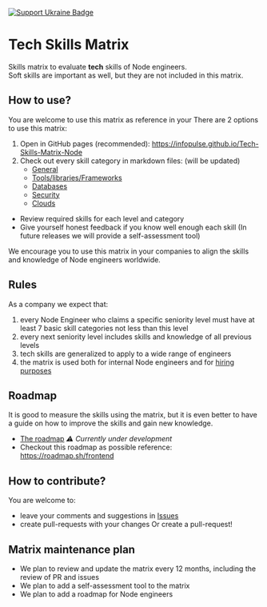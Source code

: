 [![Support Ukraine Badge](https://bit.ly/support-ukraine-now)](https://github.com/support-ukraine/support-ukraine)

# Tech Skills Matrix

Skills matrix to evaluate **tech** skills of Node engineers.  
Soft skills are important as well, but they are not included in this matrix.

## How to use?

You are welcome to use this matrix as reference in your
There are 2 options to use this matrix:

1. Open in GitHub pages (recommended): https://infopulse.github.io/Tech-Skills-Matrix-Node
2. Check out every skill category in markdown files: (will be updated)
   - [General](matrix/01.md)
   - [Tools/libraries/Frameworks](matrix/02.md)
   - [Databases](matrix/03.md)
   - [Security](matrix/04.md)
   - [Clouds](matrix/05.md)

- Review required skills for each level and category
- Give yourself honest feedback if you know well enough each skill (In future releases we will provide a self-assessment tool)

We encourage you to use this matrix in your companies to align the skills and knowledge of Node engineers worldwide.

## Rules

As a company we expect that:

1. every Node Engineer who claims a specific seniority level must have at least 7 basic skill categories not less than this level
2. every next seniority level includes skills and knowledge of all previous levels
3. tech skills are generalized to apply to a wide range of engineers
4. the matrix is used both for internal Node engineers and for [hiring purposes](https://www.infopulse.com/join-us?specialization=15)

## Roadmap

It is good to measure the skills using the matrix, but it is even better to have a guide on how to improve the skills
and gain new knowledge.

- [The roadmap](roadmap/roadmap.md) _⚠️ Currently under development_
- Checkout this roadmap as possible reference: https://roadmap.sh/frontend

## How to contribute?

You are welcome to:

- leave your comments and suggestions in [Issues](https://github.com/infopulse/Tech-Skills-Matrix-Node/issues)
- create pull-requests with your changes
  Or create a pull-request!

## Matrix maintenance plan

- We plan to review and update the matrix every 12 months, including the review of PR and issues
- We plan to add a self-assessment tool to the matrix
- We plan to add a roadmap for Node engineers
